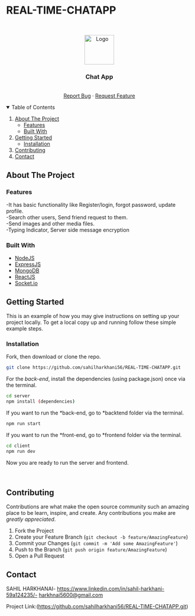 # REAL-TIME-CHATAPP

<!-- PROJECT LOGO -->
<br />
<p align="center">
  <a href="https://github.com/othneildrew/Best-README-Template">
    <img src="https://w7.pngwing.com/pngs/273/74/png-transparent-online-chat-livechat-chat-room-baycreative-inc-google-icon-blue-text-logo.png" alt="Logo" width="80" height="80">
  </a>

  <h3 align="center">Chat App</h3>

  <p align="center">
    <br />
    <a href="https://github.com/harshil-270/ChatApp/issues">Report Bug</a>
    ·
    <a href="https://github.com/harshil-270/ChatApp/issues">Request Feature</a>
  </p>
</p>



<!-- TABLE OF CONTENTS -->
<details open="open">
  <summary>Table of Contents</summary>
  <ol>
    <li>
      <a href="#about-the-project">About The Project</a>
      <ul>
        <li><a href="#features">Features</a></li>
        <li><a href="#built-with">Built With</a></li>
      </ul>
    </li>
    <li>
      <a href="#getting-started">Getting Started</a>
      <ul>
        <li><a href="#installation">Installation</a></li>
      </ul>
    </li>
    <li><a href="#contributing">Contributing</a></li>
    <li><a href="#contact">Contact</a></li>
  </ol>
</details>



<!-- ABOUT THE PROJECT -->
## About The Project

### Features

-It has basic functionality like Register/login, forgot password, update profile.<br />
-Search other users, Send friend request to them.<br />
-Send images and other media files.<br />
-Typing Indicator, Server side message encryption<br />

### Built With

* [NodeJS](https://nodejs.org/en/)
* [ExpressJS](https://expressjs.com/)
* [MongoDB](https://www.mongodb.com/1)
* [ReactJS](https://reactjs.org/)
* [Socket.io](https://socket.io/)

<!-- GETTING STARTED -->
## Getting Started

This is an example of how you may give instructions on setting up your project locally.
To get a local copy up and running follow these simple example steps.

### Installation


Fork, then download or clone the repo.
```bash
git clone https://github.com/sahilharkhani56/REAL-TIME-CHATAPP.git
```

For the *back-end*, install the dependencies (using package.json) once via the terminal.
```bash
cd server
npm install (dependencies)
```

If you want to run the *back-end, go to *backtend folder via the terminal.
```bash
npm run start
```

If you want to run the *front-end, go to *frontend folder via the terminal.
```bash
cd client
npm run dev
```

Now you are ready to run the server and frontend.

<br />

<!-- CONTRIBUTING -->
## Contributing

Contributions are what make the open source community such an amazing place to be learn, inspire, and create. Any contributions you make are *greatly appreciated*.

1. Fork the Project
2. Create your Feature Branch (`git checkout -b feature/AmazingFeature`)
3. Commit your Changes (`git commit -m 'Add some AmazingFeature'`)
4. Push to the Branch (`git push origin feature/AmazingFeature`)
5. Open a Pull Request


<!-- CONTACT -->
## Contact

SAHIL HARKHANAI- https://www.linkedin.com/in/sahil-harkhani-59a124235/- harkhnai5600@gmail.com

Project Link:(https://github.com/sahilharkhani56/REAL-TIME-CHATAPP.git)




<!-- MARKDOWN LINKS & IMAGES -->
<!-- https://www.markdownguide.org/basic-syntax/#reference-style-links -->
[product-screenshot]: images/screenshot.PNG
